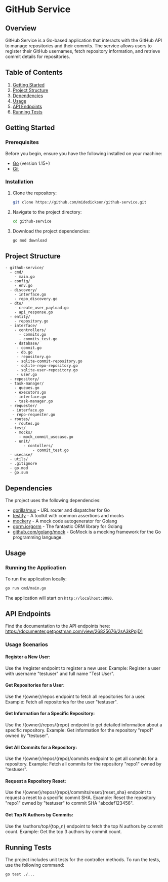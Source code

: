 # GitHub Service

## Overview

GitHub Service is a Go-based application that interacts with the GitHub API to manage repositories and their commits. The service allows users to register their GitHub usernames, fetch repository information, and retrieve commit details for repositories.

## Table of Contents

1. [Getting Started](#getting-started)
2. [Project Structure](#project-structure)
3. [Dependencies](#dependencies)
4. [Usage](#usage)
5. [API Endpoints](#api-endpoints)
6. [Running Tests](#running-tests)

## Getting Started

### Prerequisites

Before you begin, ensure you have the following installed on your machine:

- [Go](https://golang.org/doc/install) (version 1.15+)
- [Git](https://git-scm.com/book/en/v2/Getting-Started-Installing-Git)

### Installation

1. Clone the repository:

   ```sh
   git clone https://github.com/midedickson/github-service.git
   ```

2. Navigate to the project directory:

   ```sh
   cd github-service
   ```

3. Download the project dependencies:

   ```sh
   go mod download
   ```

## Project Structure

```
- github-service/
  - cmd/
    - main.go
  - config/
    - env.go
  - discovery/
    - interface.go
    - repo_discovery.go
  - dto/
    - create_user_payload.go
    - api_response.go
  - entity/
    - repository.go
  - interface/
    - controllers/
      - commits.go
      - commits_test.go
    - database/
     - commit.go
     - db.go
     - repository.go
     - sqlite-commit-repository.go
     - sqlite-repo-repository.go
     - sqlite-user-repository.go
     - user.go
  - repository/
  - task-manager/
    - queues.go
    - executors.go
    - interface.go
    - task-manager.go
  - requester/
   - interface.go
   - repo-requester.go
  - routes/
    - routes.go
  - test/
    - mocks/
      - mock_commit_usecase.go
    - unit/
        - contollers/
            - commit_test.go
  - usecase/
  - utils/
  - .gitignore
  - go.mod
  - go.sum

```

## Dependencies

The project uses the following dependencies:

- [gorilla/mux](https://github.com/gorilla/mux) - URL router and dispatcher for Go
- [testify](https://github.com/stretchr/testify) - A toolkit with common assertions and mocks
- [mockery](https://github.com/vektra/mockery) - A mock code autogenerator for Golang
- [gorm.io/gorm](https://gorm.io/) - The fantastic ORM library for Golang
- [github.com/golang/mock](https://github.com/golang/mock) - GoMock is a mocking framework for the Go programming language.

## Usage

### Running the Application

To run the application locally:

```sh
go run cmd/main.go
```

The application will start on `http://localhost:8080`.

## API Endpoints

Find the documentation to the API endpoints here: https://documenter.getpostman.com/view/26825676/2sA3kPpjD1

### Usage Scenarios

#### Register a New User:

Use the /register endpoint to register a new user.
Example: Register a user with username "testuser" and full name "Test User".

#### Get Repositories for a User:

Use the /{owner}/repos endpoint to fetch all repositories for a user.
Example: Fetch all repositories for the user "testuser".

#### Get Information for a Specific Repository:

Use the /{owner}/repos/{repo} endpoint to get detailed information about a specific repository.
Example: Get information for the repository "repo1" owned by "testuser".

#### Get All Commits for a Repository:

Use the /{owner}/repos/{repo}/commits endpoint to get all commits for a repository.
Example: Fetch all commits for the repository "repo1" owned by "testuser".

#### Request a Repository Reset:

Use the /{owner}/repos/{repo}/commits/reset/{reset_sha} endpoint to request a reset to a specific commit SHA.
Example: Reset the repository "repo1" owned by "testuser" to commit SHA "abcdef123456".

#### Get Top N Authors by Commits:

Use the /authors/top/{top_n} endpoint to fetch the top N authors by commit count.
Example: Get the top 3 authors by commit count.

## Running Tests

The project includes unit tests for the controller methods. To run the tests, use the following command:

```sh
go test ./...
```
